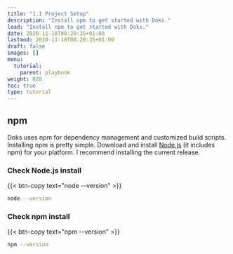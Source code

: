 ```yaml
---
title: "1.1 Project Setup"
description: "Install npm to get started with Doks."
lead: "Install npm to get started with Doks."
date: 2020-11-18T08:20:35+01:00
lastmod: 2020-11-18T08:20:35+01:00
draft: false
images: []
menu:
  tutorial:
    parent: playbook
weight: 020
toc: true
type: tutorial
---
```


## npm

Doks uses npm for dependency management and customized build scripts. Installing npm is pretty simple. Download and install [Node.js](https://nodejs.org/) (it includes npm) for your platform. I recommend installing the current release.


### Check Node.js install

{{< btn-copy text="node --version" >}}

```bash
node --version
```

### Check npm install

{{< btn-copy text="npm --version" >}}

```bash
npm --version
```
